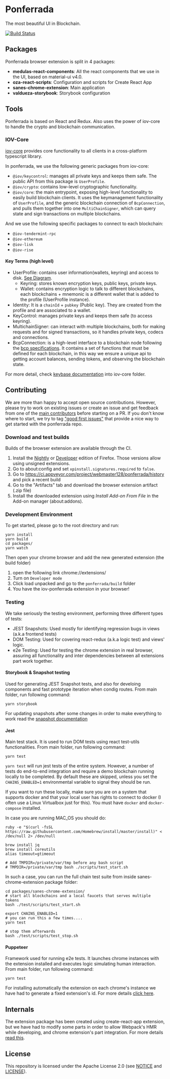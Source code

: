 # Ponferrada

The most beautiful UI in Blockchain.

[![Build Status](https://travis-ci.com/iov-one/ponferrada.svg?token=mAzyz4hbUq3XZX1unzvx&branch=master)](https://travis-ci.com/iov-one/ponferrada)

## Packages

Ponferrada browser extension is split in 4 packages:

- **medulas-react-components**: All the react components that we use in the UI, based on material-ui v4.0.
- **oza-react-scripts**: Configuration and scripts for Create React App
- **sanes-chrome-extension**: Main application
- **valdueza-storybook**: Storybook configuration

## Tools

Ponferrada is based on React and Redux. Also uses the power of iov-core to handle the crypto and blockchain communication.

### IOV-Core

[iov-core](https://github.com/iov-one/iov-core) provides core functionality to all clients in a cross-platform typescript library.

In ponferrada, we use the following generic packages from iov-core:

- `@iov/keycontrol`: manages all private keys and keeps them safe. The public API from this package is `UserProfile`.
- `@iov/crypto`: contains low-level cryptographic functionality.
- `@iov/core`: the main entrypoint, exposing high-level functionality to easily build blockchain clients. It uses the keymanagement functionality of `UserProfile`, and the generic blockchain connection of `BcpConnection`, and pulls them together into one `MultiChainSigner`, which can query state and sign transactions on multiple blockchains.

And we use the following specific packages to connect to each blockchain:

- `@iov-tendermint-rpc`
- `@iov-ethereum`
- `@iov-lisk`
- `@iov-rise`

#### Key Terms (high level)

- UserProfile: contains user information(wallets, keyring) and access to disk. [See Diagram](https://raw.githubusercontent.com/iov-one/iov-core/master/docs/KeyBaseDiagram.png).
  - Keyring: stores known encryption keys, public keys, private keys.
  - Wallet: contains encryption logic to talk to different blockchains, each blockchains + mnemonic is a different wallet that is added to the profile (UserProfile instance).
- Identity: It is a `chainId` + `pubkey` (Public key). They are created from the profile and are associated to a wallet.
- KeyControl: manages private keys and keeps them safe (to access keyring).
- MultichainSigner: can interact with multiple blockchains, both for making requests and for signed transactions, so it handles private keys, codecs and connections.
- BcpConnection: is a high-level interface to a blockchain node following the [bcp specifications](https://github.com/iov-one/bcp-spec). It contains a set of functions that must be defined for each blockchain, in this way we ensure a unique api to getting account balances, sending tokens, and observing the blockchain state.

For more detail, check [keybase documentation](https://github.com/iov-one/iov-core/blob/master/docs/KeyBase.md) into iov-core folder.

## Contributing

We are more than happy to accept open source contributions. However, please try
to work on existing issues or create an issue and get feedback from one of the
[main contributors](https://github.com/iov-one/ponferrada/graphs/contributors)
before starting on a PR. If you don't know where to start, we try to tag
["good first issues"](https://github.com/iov-one/ponferrada/issues?q=is%3Aissue+is%3Aopen+label%3A%22good+first+issue%22)
that provide a nice way to get started with the ponferrada repo.

### Download and test builds

Builds of the browser extension are available through the CI.

1. Install the [Nightly](https://www.mozilla.org/firefox/nightly/all/) or [Developer](https://www.mozilla.org/firefox/developer/) edition of Firefox. Those versions allow using unsigned extensions.
2. Go to about:config and set `xpinstall.signatures.required` to `false`.
3. Go to https://ci.appveyor.com/project/webmaster128/ponferrada/history and pick a recent build
4. Go to the "Artifacts" tab and download the browser extension artifact (.zip file)
5. Install the downloaded extension using _Install Add-on From File_ in the Add-on manager (about:addons).

### Development Environment

To get started, please go to the root directory and run:

```
yarn install
yarn build
cd packages/
yarn watch
```

Then open your chrome browser and add the new generated extension (the build folder)

1. open the following link chrome://extensions/
2. Turn on `Developer mode`
3. Click load unpacked and go to the `ponferrada/build` folder
4. You have the iov-ponferrada extension in your browser!

### Testing

We take seriously the testing environment, performing three different types of tests:

- JEST Snapshots: Used mostly for identifying regression bugs in views (a.k.a frontend tests)
- DOM Testing: Used for covering react-redux (a.k.a logic test) and views' logic.
- e2e Testing: Used for testing the chrome extension in real browser, assuring all functionality and inter dependencies between all extensions part work together.

#### Storybook & Snapshot testing

Used for generating JEST Snapshot tests, and also for develoing components and fast prototype iteration when condig routes. From main folder, run following command:

```
yarn storybook
```

For updating snapshots after some changes in order to make everything to work read the [snapshot documentation](./docs/snapshots.md)

#### Jest

Main test stack. It is used to run DOM tests using react test-utils functionalities. From main folder, run following command:

```
yarn test
```

`yarn test` will run jest tests of the entire system. However, a number of tests do end-to-end integration and require a demo blockchain running locally to be completed. By default these are skipped, unless you set the `CHAINS_ENABLED=1` environmental variable to signal they should be run.

If you want to run these locally, make sure you are on a system that supports docker and that your local user has rights to connect to docker (I often use a Linux Virtualbox just for this). You must have `docker` and `docker-compose` installed.

In case you are running MAC_OS you should do:

```shell
ruby -e "$(curl -fsSL https://raw.githubusercontent.com/Homebrew/install/master/install)" < /dev/null 2> /dev/null

brew install jq
brew install coreutils
alias timeout=gtimeout

# Add TMPDIR=/private/var/tmp before any bash script
# TMPDIR=/private/var/tmp bash ./scripts/test_start.sh
```

In such a case, you can run the full chain test suite from inside sanes-chrome-extension package folder:

```shell
cd packages/sanes-chrome-extension/
# start all blockchains and a local faucets that serves multiple tokens
bash ./test/scripts/test_start.sh

export CHAINS_ENABLED=1
# you can run this a few times....
yarn test

# stop them afterwards
bash ./test/scripts/test_stop.sh
```

#### Puppeteer

Framework used for running e2e tests. It launches chrome instances with the extension installed and executes logic simulating human interaction.
From main folder, run following command:

```
yarn test
```

For installing automatically the extension on each chrome's instance we have had to generate a fixed extension's id. For more details [click here](./docs/extension).

## Internals

The extension package has been created using create-react-app extension, but we have had to modify some parts in order to allow Webpack's HMR while developing, and chrome extension's part integration. For more details [read this](./docs/extension).

## License

This repository is licensed under the Apache License 2.0 (see [NOTICE](./NOTICE) and [LICENSE](./LICENSE)).
